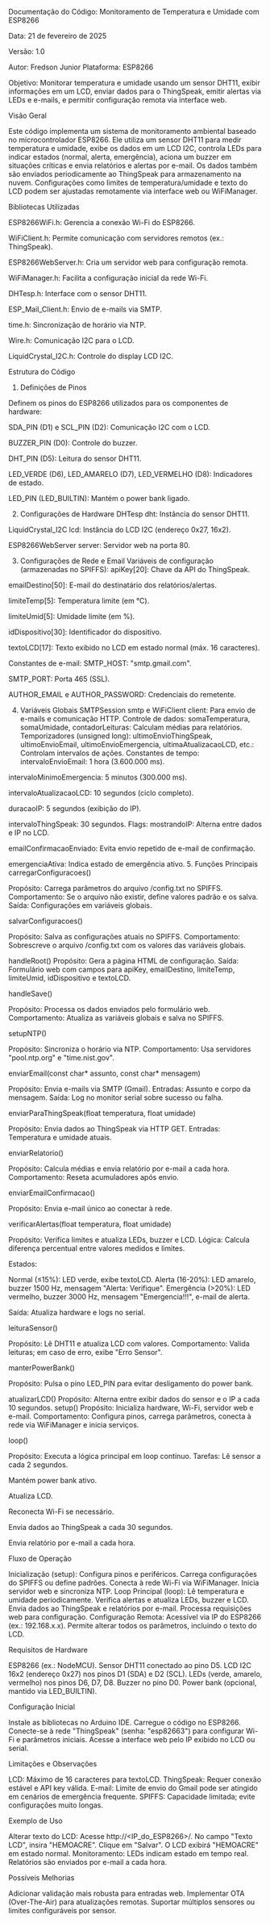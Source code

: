 
Documentação do Código: Monitoramento de Temperatura e Umidade com ESP8266

Data: 21 de fevereiro de 2025


Versão: 1.0


Autor: Fredson Junior
Plataforma: ESP8266


Objetivo: Monitorar temperatura e umidade usando um sensor DHT11, exibir informações em um LCD, enviar dados para o ThingSpeak, emitir alertas via LEDs e e-mails, e permitir configuração remota via interface web.


Visão Geral

Este código implementa um sistema de monitoramento ambiental baseado no microcontrolador ESP8266. Ele utiliza um sensor DHT11 para medir temperatura e umidade, exibe os dados em um LCD I2C, controla LEDs para indicar estados (normal, alerta, emergência), aciona um buzzer em situações críticas e envia relatórios e alertas por e-mail. Os dados também são enviados periodicamente ao ThingSpeak para armazenamento na nuvem. Configurações como limites de temperatura/umidade e texto do LCD podem ser ajustadas remotamente via interface web ou WiFiManager.


Bibliotecas Utilizadas

ESP8266WiFi.h: Gerencia a conexão Wi-Fi do ESP8266.

 WiFiClient.h: Permite comunicação com servidores remotos (ex.: ThingSpeak).

 ESP8266WebServer.h: Cria um servidor web para configuração remota.

 WiFiManager.h: Facilita a configuração inicial da rede Wi-Fi.

 DHTesp.h: Interface com o sensor DHT11.

 ESP_Mail_Client.h: Envio de e-mails via SMTP.

 time.h: Sincronização de horário via NTP.

 Wire.h: Comunicação I2C para o LCD.

 LiquidCrystal_I2C.h: Controle do display LCD I2C.


Estrutura do Código

1. Definições de Pinos

Definem os pinos do ESP8266 utilizados para os componentes de hardware:

SDA_PIN (D1) e SCL_PIN (D2): Comunicação I2C com o LCD.

 BUZZER_PIN (D0): Controle do buzzer.

 DHT_PIN (D5): Leitura do sensor DHT11.

 LED_VERDE (D6), LED_AMARELO (D7), LED_VERMELHO (D8): Indicadores de estado.

 LED_PIN (LED_BUILTIN): Mantém o power bank ligado.



2. Configurações de Hardware
DHTesp dht: Instância do sensor DHT11.

 LiquidCrystal_I2C lcd: Instância do LCD I2C (endereço 0x27, 16x2).

 ESP8266WebServer server: Servidor web na porta 80.



3. Configurações de Rede e Email
Variáveis de configuração (armazenadas no SPIFFS):
apiKey[20]: Chave da API do ThingSpeak.

 emailDestino[50]: E-mail do destinatário dos relatórios/alertas.

 limiteTemp[5]: Temperatura limite (em °C).

 limiteUmid[5]: Umidade limite (em %).

 idDispositivo[30]: Identificador do dispositivo.

 textoLCD[17]: Texto exibido no LCD em estado normal (máx. 16 caracteres).

 Constantes de e-mail:
SMTP_HOST: "smtp.gmail.com".

 SMTP_PORT: Porta 465 (SSL).

 AUTHOR_EMAIL e AUTHOR_PASSWORD: Credenciais do remetente.





4. Variáveis Globais
SMTPSession smtp e WiFiClient client: Para envio de e-mails e comunicação HTTP.
 Controle de dados:
somaTemperatura, somaUmidade, contadorLeituras: Calculam médias para relatórios.
 Temporizadores (unsigned long):
ultimoEnvioThingSpeak, ultimoEnvioEmail, ultimoEnvioEmergencia, ultimaAtualizacaoLCD, etc.: Controlam intervalos de ações.
 Constantes de tempo:
intervaloEnvioEmail: 1 hora (3.600.000 ms).

 intervaloMinimoEmergencia: 5 minutos (300.000 ms).

 intervaloAtualizacaoLCD: 10 segundos (ciclo completo).

 duracaoIP: 5 segundos (exibição do IP).

 intervaloThingSpeak: 30 segundos.
 Flags:
mostrandoIP: Alterna entre dados e IP no LCD.

 emailConfirmacaoEnviado: Evita envio repetido de e-mail de confirmação.

 emergenciaAtiva: Indica estado de emergência ativo.
5. Funções Principais
carregarConfiguracoes()

Propósito: Carrega parâmetros do arquivo /config.txt no SPIFFS.
 Comportamento: Se o arquivo não existir, define valores padrão e os salva.
 Saída: Configurações em variáveis globais.



salvarConfiguracoes()

Propósito: Salva as configurações atuais no SPIFFS.
 Comportamento: Sobrescreve o arquivo /config.txt com os valores das variáveis globais.


handleRoot()
Propósito: Gera a página HTML de configuração.
 Saída: Formulário web com campos para apiKey, emailDestino, limiteTemp, limiteUmid, idDispositivo e textoLCD.



handleSave()

Propósito: Processa os dados enviados pelo formulário web.
 Comportamento: Atualiza as variáveis globais e salva no SPIFFS.



setupNTP()

Propósito: Sincroniza o horário via NTP.
 Comportamento: Usa servidores "pool.ntp.org" e "time.nist.gov".



enviarEmail(const char* assunto, const char* mensagem)

Propósito: Envia e-mails via SMTP (Gmail).
 Entradas: Assunto e corpo da mensagem.
 Saída: Log no monitor serial sobre sucesso ou falha.



enviarParaThingSpeak(float temperatura, float umidade)

Propósito: Envia dados ao ThingSpeak via HTTP GET.
 Entradas: Temperatura e umidade atuais.



enviarRelatorio()

Propósito: Calcula médias e envia relatório por e-mail a cada hora.
 Comportamento: Reseta acumuladores após envio.



enviarEmailConfirmacao()

Propósito: Envia e-mail único ao conectar à rede.



verificarAlertas(float temperatura, float umidade)

Propósito: Verifica limites e atualiza LEDs, buzzer e LCD.
 Lógica:
Calcula diferença percentual entre valores medidos e limites.

 Estados:


Normal (≤15%): LED verde, exibe textoLCD.
 Alerta (16-20%): LED amarelo, buzzer 1500 Hz, mensagem "Alerta: Verifique".
 Emergência (>20%): LED vermelho, buzzer 3000 Hz, mensagem "Emergencia!!!", e-mail de alerta.



 Saída: Atualiza hardware e logs no serial.



leituraSensor()

Propósito: Lê DHT11 e atualiza LCD com valores.
 Comportamento: Valida leituras; em caso de erro, exibe "Erro Sensor".



manterPowerBank()

Propósito: Pulsa o pino LED_PIN para evitar desligamento do power bank.



atualizarLCD()
Propósito: Alterna entre exibir dados do sensor e o IP a cada 10 segundos.
setup()
Propósito: Inicializa hardware, Wi-Fi, servidor web e e-mail.
 Comportamento: Configura pinos, carrega parâmetros, conecta à rede via WiFiManager e inicia serviços.



loop()

Propósito: Executa a lógica principal em loop contínuo.
 Tarefas:
Lê sensor a cada 2 segundos.

 Mantém power bank ativo.

 Atualiza LCD.

 Reconecta Wi-Fi se necessário.

 Envia dados ao ThingSpeak a cada 30 segundos.

 Envia relatório por e-mail a cada hora.


Fluxo de Operação

Inicialização (setup):
Configura pinos e periféricos.
 Carrega configurações do SPIFFS ou define padrões.
 Conecta à rede Wi-Fi via WiFiManager.
 Inicia servidor web e sincroniza NTP.
 Loop Principal (loop):
Lê temperatura e umidade periodicamente.
 Verifica alertas e atualiza LEDs, buzzer e LCD.
 Envia dados ao ThingSpeak e relatórios por e-mail.
 Processa requisições web para configuração.
 Configuração Remota:
Acessível via IP do ESP8266 (ex.: 192.168.x.x).
 Permite alterar todos os parâmetros, incluindo o texto do LCD.

Requisitos de Hardware

ESP8266 (ex.: NodeMCU).
Sensor DHT11 conectado ao pino D5.
LCD I2C 16x2 (endereço 0x27) nos pinos D1 (SDA) e D2 (SCL).
LEDs (verde, amarelo, vermelho) nos pinos D6, D7, D8.
Buzzer no pino D0.
Power bank (opcional, mantido via LED_BUILTIN).


Configuração Inicial

Instale as bibliotecas no Arduino IDE.
Carregue o código no ESP8266.
Conecte-se à rede "ThingSpeak" (senha: "esp82663") para configurar Wi-Fi e parâmetros iniciais.
Acesse a interface web pelo IP exibido no LCD ou serial.


Limitações e Observações

LCD: Máximo de 16 caracteres para textoLCD.
ThingSpeak: Requer conexão estável e API key válida.
E-mail: Limite de envio do Gmail pode ser atingido em cenários de emergência frequente.
SPIFFS: Capacidade limitada; evite configurações muito longas.


Exemplo de Uso

Alterar texto do LCD:
Acesse http://<IP_do_ESP8266>/.
 No campo "Texto LCD", insira "HEMOACRE".
 Clique em "Salvar".
 O LCD exibirá "HEMOACRE" em estado normal.
 Monitoramento:
LEDs indicam estado em tempo real.
Relatórios são enviados por e-mail a cada hora.


Possíveis Melhorias

Adicionar validação mais robusta para entradas web.
Implementar OTA (Over-The-Air) para atualizações remotas.
Suportar múltiplos sensores ou limites configuráveis por sensor.


